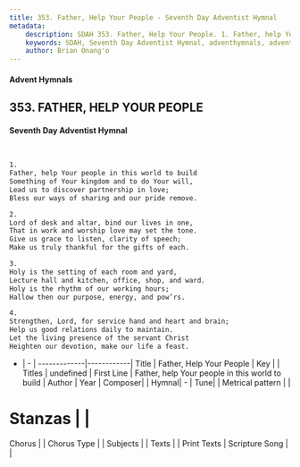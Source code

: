 ```yaml
---
title: 353. Father, Help Your People - Seventh Day Adventist Hymnal
metadata:
    description: SDAH 353. Father, Help Your People. 1. Father, help Your people in this world to build Something of Your kingdom and to do Your will, Lead us to discover partnership in love; Bless our ways of sharing and our pride remove.
    keywords: SDAH, Seventh Day Adventist Hymnal, adventhymnals, advent hymnals, Father, Help Your People, Father, help Your people in this world to build 
    author: Brian Onang'o
---
```


#### Advent Hymnals
## 353. FATHER, HELP YOUR PEOPLE
#### Seventh Day Adventist Hymnal

```txt


1.
Father, help Your people in this world to build
Something of Your kingdom and to do Your will,
Lead us to discover partnership in love;
Bless our ways of sharing and our pride remove.

2.
Lord of desk and altar, bind our lives in one,
That in work and worship love may set the tone.
Give us grace to listen, clarity of speech;
Make us truly thankful for the gifts of each.

3.
Holy is the setting of each room and yard,
Lecture hall and kitchen, office, shop, and ward.
Holy is the rhythm of our working hours;
Hallow then our purpose, energy, and pow’rs.

4.
Strengthen, Lord, for service hand and heart and brain;
Help us good relations daily to maintain.
Let the living presence of the servant Christ
Heighten our devotion, make our life a feast.


```

- |   -  |
-------------|------------|
Title | Father, Help Your People |
Key |  |
Titles | undefined |
First Line | Father, help Your people in this world to build |
Author | 
Year | 
Composer|  |
Hymnal|  - |
Tune|  |
Metrical pattern | |
# Stanzas |  |
Chorus |  |
Chorus Type |  |
Subjects |  |
Texts |  |
Print Texts | 
Scripture Song |  |
  
